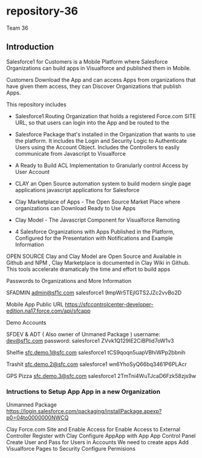 repository-36
=============

Team 36

## Introduction
Salesforce1 for Customers is a Mobile Platform where Salesforce Organizations can build apps in Visualforce and published them in  Mobile.

Customers Download the App and can access Apps from organizations that have given them access, they can Discover Organizations that publish Apps.

This repository includes

* Salesforce1 Routing Organization that holds a registered Force.com SITE URL, so that users can login into the App and be routed to the 

* Salesforce Package that's installed in the Organization that wants to use the platform. It includes the Login and Security Logic to Authenticate Users using the Account Object. Includes the Controllers to easily communicate from Javascript to Visualforce

* A Ready to Build ACL Implementation to Granularly control Access by User Account

* CLAY an Open Source automation system to build modern single page applications javascript applications for Salesforce

* Clay Marketplace of Apps - The Open Source Market Place where organizations can Download Ready to Use Apps

* Clay Model - The Javascript Component for Visualforce Remoting

* 4 Salesforce Organizations with Apps Published in the Platform, Configured for the Presentation with Notifications and Example Information

OPEN SOURCE
Clay and Clay Model are Open Source and Available in Github and NPM , Clay Marketplace is documented in Clay Wiki in Github. This tools accelerate dramaticaly the time and effort to build apps

Passwords to Organizations and More Information


SFADMIN
admin@sf1c.com
salesforce1
9mpWr5TEjIGTS2JZc2vvBo2D


Mobile App Public URL
https://sfccontrolcenter-developer-edition.na17.force.com/api/sfcapp

Demo Accounts

SFDEV & ADT ( Also owner of Unmaned Package )
username: dev@sf1c.com
password: salesforce1
ZVvk1Q129IE2CiBPlid7oW1v3

Shelfie
sfc.demo.1@sfc.com
salesforce1
tCS9qoqn5uapVBhiWPp2bbnih

Trashit
sfc.demo.2@sfc.com
salesforce1
wn6YhoSyQ66bq3461P6PLAcr

GPS Pizza
sfc.demo.3@sfc.com
salesforce1
2TmTni4WuTJcaD6Fzk58zjs9w


### Intructions to Setup App App in a new Organization


Unmanned Package
https://login.salesforce.com/packaging/installPackage.apexp?p0=04to0000000NWCQ

Clay Force.com Site and Enable Access for 
Enable Access to External Controller
Register with Clay
Configure AppApp with App App Control Panel
Create User and Pass for Users in Accounts
We need to create apps
Add Visualforce Pages to Security
Configure Permisions




